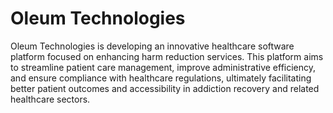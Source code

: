 # Oleum Technologies
Oleum Technologies is developing an innovative healthcare software platform focused on enhancing harm reduction services. This platform aims to streamline patient care management, improve administrative efficiency, and ensure compliance with healthcare regulations, ultimately facilitating better patient outcomes and accessibility in addiction recovery and related healthcare sectors.
